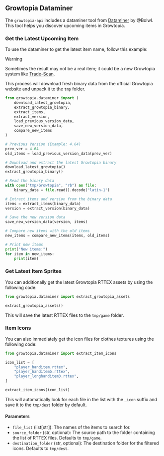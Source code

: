 ## Growtopia Dataminer

The `growtopia-api` includes a dataminer tool from [Dataminer](https://github.com/Bolwl/Dataminer) by @Bolwl. This tool helps you discover upcoming items in Growtopia.

### Get the Latest Upcoming Item

To use the dataminer to get the latest item name, follow this example:

> [!WARNING]
> Sometimes the result may not be a real item; it could be a new Growtopia system like [Trade-Scan](https://growtopia.fandom.com/wiki/Trade-Scan).

This process will download fresh binary data from the official Growtopia website and unpack it to the `tmp` folder.
```python
from growtopia.dataminer import (
    download_latest_growtopia,
    extract_growtopia_binary,
    extract_items,
    extract_version,
    load_previous_version_data,
    save_new_version_data,
    compare_new_items
)

# Previous Version (Example: 4.64)
prev_ver = 4.64
old_items = load_previous_version_data(prev_ver)

# Download and extract the latest Growtopia binary
download_latest_growtopia()
extract_growtopia_binary()

# Read the binary data
with open("tmp/Growtopia", "rb") as file:
    binary_data = file.read().decode("latin-1")

# Extract items and version from the binary data
items = extract_items(binary_data)
version = extract_version(binary_data)

# Save the new version data
save_new_version_data(version, items)

# Compare new items with the old items
new_items = compare_new_items(items, old_items)

# Print new items
print("New items:")
for item in new_items:
    print(item)
```

### Get Latest Item Sprites

You can additionally get the latest Growtopia RTTEX assets by using the following code:

```python
from growtopia.dataminer import extract_growtopia_assets

extract_growtopia_assets()
```

This will save the latest RTTEX files to the `tmp/game` folder.

### Item Icons

You can also immediately get the icon files for clothes textures using the following code:

```python
from growtopia.dataminer import extract_item_icons

icon_list = [
    "player_handitem.rttex",
    "player_handitem5.rttex",
    "player_longhanditem3.rttex",
]

extract_item_icons(icon_list)
```

This will automatically look for each file in the list with the `_icon` suffix and save it to the `tmp/dest` folder by default.

#### Parameters

- `file_list` (list[str]): The names of the items to search for.
- `source_folder` (str, optional): The source path to the folder containing the list of RTTEX files. Defaults to `tmp/game`.
- `destination_folder` (str, optional): The destination folder for the filtered icons. Defaults to `tmp/dest`.
